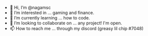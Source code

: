 - 👋 Hi, I’m @nagamsc
- 👀 I’m interested in ... gaming and finance.
- 🌱 I’m currently learning ... how to code.
- 💞️ I’m looking to collaborate on ... any project! I'm open.
- 📫 How to reach me ... through my discord (greasy lil chip #7048)

<!---
nagamsc/nagamsc is a ✨ special ✨ repository because its `README.md` (this file) appears on your GitHub profile.
You can click the Preview link to take a look at your changes.
--->
